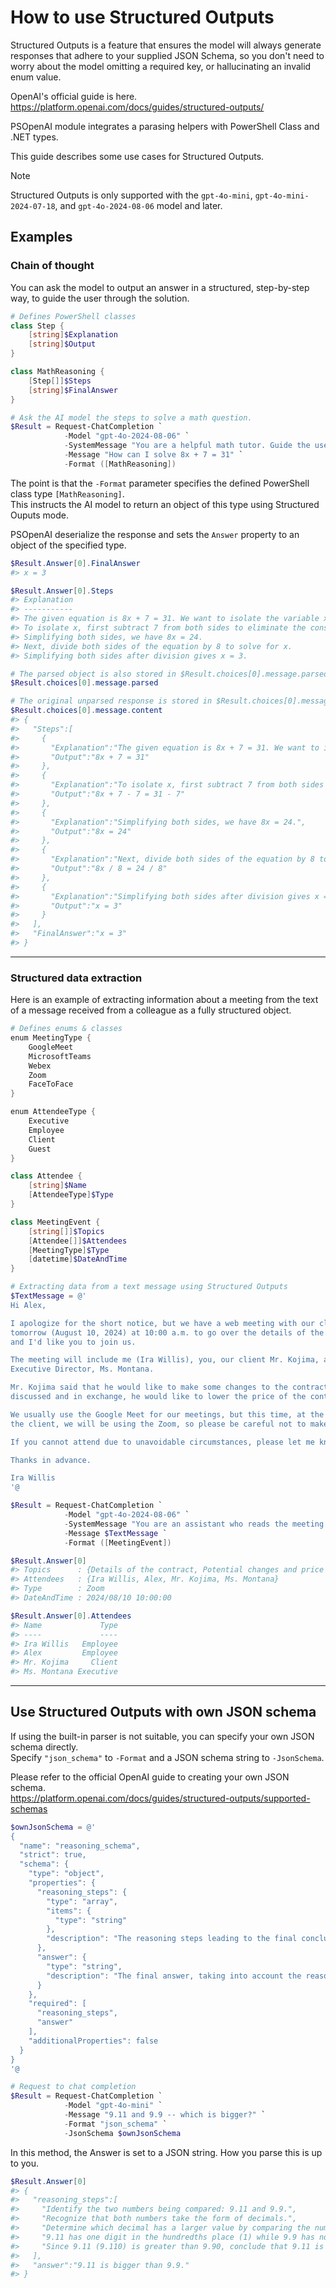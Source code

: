 # How to use Structured Outputs

Structured Outputs is a feature that ensures the model will always generate responses that adhere to your supplied JSON Schema, so you don't need to worry about the model omitting a required key, or hallucinating an invalid enum value.

OpenAI's official guide is here.  
https://platform.openai.com/docs/guides/structured-outputs/

PSOpenAI module integrates a parasing helpers with PowerShell Class and .NET types.

This guide describes some use cases for Structured Outputs.

> [!NOTE]  
> Structured Outputs is only supported with the `gpt-4o-mini`, `gpt-4o-mini-2024-07-18`, and `gpt-4o-2024-08-06` model and later.

## Examples

### Chain of thought

You can ask the model to output an answer in a structured, step-by-step way, to guide the user through the solution.

```powershell
# Defines PowerShell classes
class Step {
    [string]$Explanation
    [string]$Output
}

class MathReasoning {
    [Step[]]$Steps
    [string]$FinalAnswer
}

# Ask the AI model the steps to solve a math question.
$Result = Request-ChatCompletion `
            -Model "gpt-4o-2024-08-06" `
            -SystemMessage "You are a helpful math tutor. Guide the user through the solution step by step." `
            -Message "How can I solve 8x + 7 = 31" `
            -Format ([MathReasoning])
```

The point is that the `-Format` parameter specifies the defined PowerShell class type `[MathReasoning]`.  
This instructs the AI model to return an object of this type using Structured Ouputs mode.

PSOpenAI deserialize the response and sets the `Answer` property to an object of the specified type.

```powershell
$Result.Answer[0].FinalAnswer
#> x = 3

$Result.Answer[0].Steps
#> Explanation                                                                                       Output
#> -----------                                                                                       ------
#> The given equation is 8x + 7 = 31. We want to isolate the variable x on one side of the equation. 8x + 7 = 31
#> To isolate x, first subtract 7 from both sides to eliminate the constant term on the left side.   8x + 7 - 7 = 31 - 7
#> Simplifying both sides, we have 8x = 24.                                                          8x = 24
#> Next, divide both sides of the equation by 8 to solve for x.                                      8x / 8 = 24 / 8
#> Simplifying both sides after division gives x = 3.                                                x = 3

# The parsed object is also stored in $Result.choices[0].message.parsed
$Result.choices[0].message.parsed

# The original unparsed response is stored in $Result.choices[0].message.content as a JSON format string.
$Result.choices[0].message.content
#> {
#>   "Steps":[
#>     {
#>       "Explanation":"The given equation is 8x + 7 = 31. We want to isolate the variable x on one side of the equation.",
#>       "Output":"8x + 7 = 31"
#>     },
#>     {
#>       "Explanation":"To isolate x, first subtract 7 from both sides to eliminate the constant term on the left side.",
#>       "Output":"8x + 7 - 7 = 31 - 7"
#>     },
#>     {
#>       "Explanation":"Simplifying both sides, we have 8x = 24.",
#>       "Output":"8x = 24"
#>     },
#>     {
#>       "Explanation":"Next, divide both sides of the equation by 8 to solve for x.",
#>       "Output":"8x / 8 = 24 / 8"
#>     },
#>     {
#>       "Explanation":"Simplifying both sides after division gives x = 3.",
#>       "Output":"x = 3"
#>     }
#>   ],
#>   "FinalAnswer":"x = 3"
#> }
```

----

### Structured data extraction

Here is an example of extracting information about a meeting from the text of a message received from a colleague as a fully structured object.

```powershell
# Defines enums & classes
enum MeetingType {
    GoogleMeet
    MicrosoftTeams
    Webex
    Zoom
    FaceToFace
}

enum AttendeeType {
    Executive
    Employee
    Client
    Guest
}

class Attendee {
    [string]$Name
    [AttendeeType]$Type
}

class MeetingEvent {
    [string[]]$Topics
    [Attendee[]]$Attendees
    [MeetingType]$Type
    [datetime]$DateAndTime
}
```

```powershell
# Extracting data from a text message using Structured Outputs
$TextMessage = @'
Hi Alex,

I apologize for the short notice, but we have a web meeting with our client 
tomorrow (August 10, 2024) at 10:00 a.m. to go over the details of the contract, 
and I'd like you to join us.

The meeting will include me (Ira Willis), you, our client Mr. Kojima, and our 
Executive Director, Ms. Montana.

Mr. Kojima said that he would like to make some changes to the contract we 
discussed and in exchange, he would like to lower the price of the contract. Oh well.

We usually use the Google Meet for our meetings, but this time, at the request of 
the client, we will be using the Zoom, so please be careful not to make a mistake.

If you cannot attend due to unavoidable circumstances, please let me know immediately.

Thanks in advance.

Ira Willis
'@

$Result = Request-ChatCompletion `
            -Model "gpt-4o-2024-08-06" `
            -SystemMessage "You are an assistant who reads the meeting information from messages." `
            -Message $TextMessage `
            -Format ([MeetingEvent])

$Result.Answer[0]
#> Topics      : {Details of the contract, Potential changes and price adjustments}
#> Attendees   : {Ira Willis, Alex, Mr. Kojima, Ms. Montana}
#> Type        : Zoom
#> DateAndTime : 2024/08/10 10:00:00

$Result.Answer[0].Attendees
#> Name             Type
#> ----             ----
#> Ira Willis   Employee
#> Alex         Employee
#> Mr. Kojima     Client
#> Ms. Montana Executive
```
----

## Use Structured Outputs with own JSON schema

If using the built-in parser is not suitable, you can specify your own JSON schema directly.  
Specify `"json_schema"` to `-Format` and a JSON schema string to `-JsonSchema`.

Please refer to the official OpenAI guide to creating your own JSON schema.  
https://platform.openai.com/docs/guides/structured-outputs/supported-schemas

```powershell
$ownJsonSchema = @'
{
  "name": "reasoning_schema",
  "strict": true,
  "schema": {
    "type": "object",
    "properties": {
      "reasoning_steps": {
        "type": "array",
        "items": {
          "type": "string"
        },
        "description": "The reasoning steps leading to the final conclusion."
      },
      "answer": {
        "type": "string",
        "description": "The final answer, taking into account the reasoning steps."
      }
    },
    "required": [
      "reasoning_steps",
      "answer"
    ],
    "additionalProperties": false
  }
}
'@

# Request to chat completion
$Result = Request-ChatCompletion `
            -Model "gpt-4o-mini" `
            -Message "9.11 and 9.9 -- which is bigger?" `
            -Format "json_schema" `
            -JsonSchema $ownJsonSchema
```

In this method, the Answer is set to a JSON string. How you parse this is up to you.

```powershell
$Result.Answer[0]
#> {
#>   "reasoning_steps":[
#>     "Identify the two numbers being compared: 9.11 and 9.9.",
#>     "Recognize that both numbers take the form of decimals.",
#>     "Determine which decimal has a larger value by comparing the numbers directly.",
#>     "9.11 has one digit in the hundredths place (1) while 9.9 has no digits in the hundredths place, effectively being 9.90.",
#>     "Since 9.11 (9.110) is greater than 9.90, conclude that 9.11 is bigger."
#>   ],
#>   "answer":"9.11 is bigger than 9.9."
#> }
```
